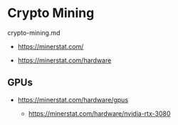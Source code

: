 # Crypto Mining

crypto-mining.md

*   https://minerstat.com/


*   https://minerstat.com/hardware


## GPUs

*   https://minerstat.com/hardware/gpus

    *   https://minerstat.com/hardware/nvidia-rtx-3080


